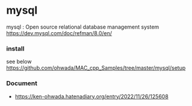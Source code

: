 mysql
===============


mysql : 
Open source relational database management system  
https://dev.mysql.com/doc/refman/8.0/en/  


###  install
see below   
https://github.com/ohwada/MAC_cpp_Samples/tree/master/mysql/setup   


### Document  
- https://ken-ohwada.hatenadiary.org/entry/2022/11/26/125608  
